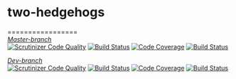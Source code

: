 # two-hedgehogs #
=================  
*[Master-branch](https://github.com/0TshELn1ck/two-hedgehogs/tree/master)*  
[![Scrutinizer Code Quality](https://scrutinizer-ci.com/g/0TshELn1ck/two-hedgehogs/badges/quality-score.png?b=master)](https://scrutinizer-ci.com/g/0TshELn1ck/two-hedgehogs/?branch=master)
[![Build Status](https://scrutinizer-ci.com/g/0TshELn1ck/two-hedgehogs/badges/build.png?b=master)](https://scrutinizer-ci.com/g/0TshELn1ck/two-hedgehogs/build-status/master)
[![Code Coverage](https://scrutinizer-ci.com/g/0TshELn1ck/two-hedgehogs/badges/coverage.png?b=master)](https://scrutinizer-ci.com/g/0TshELn1ck/two-hedgehogs/?branch=master)
[![Build Status](https://travis-ci.org/0TshELn1ck/two-hedgehogs.svg?branch=master)](https://travis-ci.org/0TshELn1ck/two-hedgehogs)  
  
*[Dev-branch](https://github.com/0TshELn1ck/two-hedgehogs/tree/dev)*  
[![Scrutinizer Code Quality](https://scrutinizer-ci.com/g/0TshELn1ck/two-hedgehogs/badges/quality-score.png?b=dev)](https://scrutinizer-ci.com/g/0TshELn1ck/two-hedgehogs/?branch=dev)
[![Build Status](https://scrutinizer-ci.com/g/0TshELn1ck/two-hedgehogs/badges/build.png?b=dev)](https://scrutinizer-ci.com/g/0TshELn1ck/two-hedgehogs/build-status/dev)
[![Code Coverage](https://scrutinizer-ci.com/g/0TshELn1ck/two-hedgehogs/badges/coverage.png?b=dev)](https://scrutinizer-ci.com/g/0TshELn1ck/two-hedgehogs/?branch=dev)
[![Build Status](https://travis-ci.org/0TshELn1ck/two-hedgehogs.svg?branch=dev)](https://travis-ci.org/0TshELn1ck/two-hedgehogs)

